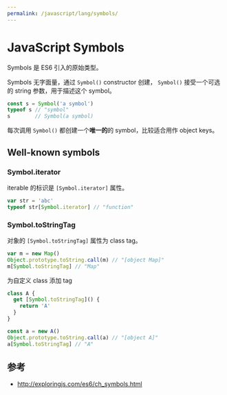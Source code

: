 ```yaml
---
permalink: /javascript/lang/symbols/
---
```


# JavaScript Symbols

Symbols 是 ES6 引入的原始类型。

Symbols 无字面量，通过 `Symbol()` constructor 创建， `Symbol()` 接受一个可选的 string 参数，用于描述这个 symbol。

```js
const s = Symbol('a symbol')
typeof s // "symbol"
s        // Symbol(a symbol)
```

每次调用 `Symbol()` 都创建一个**唯一的**的 symbol，比较适合用作 object keys。

## Well-known symbols

### Symbol.iterator

iterable 的标识是 `[Symbol.iterator]` 属性。

```js
var str = 'abc'
typeof str[Symbol.iterator] // "function"
```

### Symbol.toStringTag

对象的 `[Symbol.toStringTag]` 属性为 class tag。

```js
var m = new Map()
Object.prototype.toString.call(m) // "[object Map]"
m[Symbol.toStringTag] // "Map"
```

为自定义 class 添加 tag

```js
class A {
  get [Symbol.toStringTag]() {
    return 'A'
  }
}

const a = new A()
Object.prototype.toString.call(a) // "[object A]"
a[Symbol.toStringTag] // "A"
```

## 参考

- http://exploringjs.com/es6/ch_symbols.html
